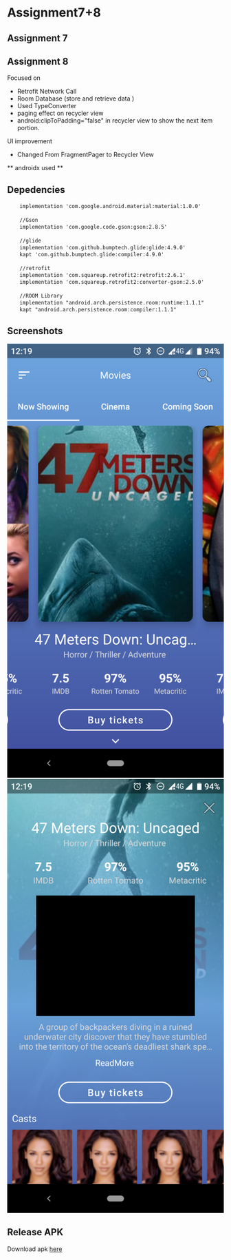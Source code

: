 # Assignment7+8

## Assignment 7


## Assignment 8

Focused on 
- Retrofit Network Call
- Room Database (store and retrieve data )
- Used TypeConverter
- paging effect on recycler view
- android:clipToPadding="false" in recycler view to show the next item portion.

UI improvement
- Changed From FragmentPager to Recycler View

** androidx used **

## Depedencies
```
    implementation 'com.google.android.material:material:1.0.0'

    //Gson
    implementation 'com.google.code.gson:gson:2.8.5'

    //glide
    implementation 'com.github.bumptech.glide:glide:4.9.0'
    kapt 'com.github.bumptech.glide:compiler:4.9.0'

    //retrofit
    implementation 'com.squareup.retrofit2:retrofit:2.6.1'
    implementation 'com.squareup.retrofit2:converter-gson:2.5.0'

    //ROOM Library
    implementation "android.arch.persistence.room:runtime:1.1.1"
    kapt "android.arch.persistence.room:compiler:1.1.1"
 ```
 ## Screenshots 

![Screenshot](https://github.com/aungkothet/bookstore/blob/master/assignment7_ss_1.png)
![Screenshot](https://github.com/aungkothet/bookstore/blob/master/assignment7_ss_2.png)


 ## Release APK
Download apk [here](https://bit.ly/2nN3iMz)
